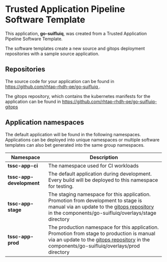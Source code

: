 # Trusted Application Pipeline Software Template

This application, **go-suifluiq**, was created from a Trusted Application Pipeline Software Template.

The software templates create a new source and gitops deployment repositories with a sample source application. 

## Repositories

The source code for your application can be found in [https://github.com/rhtap-rhdh-qe/go-suifluiq ](https://github.com/rhtap-rhdh-qe/go-suifluiq ).
 
The gitops repository, which contains the kubernetes manifests for the application can be found in 
[https://github.com/rhtap-rhdh-qe/go-suifluiq-gitops ](https://github.com/rhtap-rhdh-qe/go-suifluiq-gitops ) 

## Application namespaces 

The default application will be found in the following namespaces. Applications can be deployed into unique namespaces or multiple software templates can also bet generated into the same group namespaces.  

|  Namespace   |  Description   |  
| -------- | -------- |
| **tssc-app-ci** | The namespace used for CI workloads |
| **tssc-app-development** | The default application during development. Every build will be deployed to this namespace for testing. |
| **tssc-app-stage** | The staging namespace for this application. Promotion from development to stage is manual via an update to the [gitops repository](https://github.com/rhtap-rhdh-qe/go-suifluiq-gitops ) in the components/go-suifluiq/overlays/stage directory |
| **tssc-app-prod** | The production namespace for this application. Promotion from stage to production is manual via an update to the [gitops repository](https://github.com/rhtap-rhdh-qe/go-suifluiq-gitops ) in the components/go-suifluiq/overlays/prod directory |